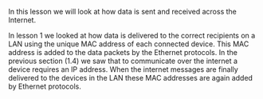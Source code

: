In this lesson we will look at how data is sent and received across the Internet.

In lesson 1 we looked at how data is delivered to the correct recipients on a LAN using the unique MAC address of each connected device. This MAC address is added to the data packets by the Ethernet protocols.
In the previous section (1.4) we saw that to communicate over the internet a device requires an IP address. When the internet messages are finally delivered to the devices in the LAN these MAC addresses are again added by Ethernet protocols.